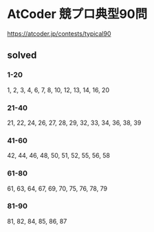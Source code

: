 # AtCoder 競プロ典型90問

https://atcoder.jp/contests/typical90

## solved
### 1-20
1, 2, 3, 4, 6, 7, 8, 10, 12, 13, 14, 16, 20

### 21-40
21, 22, 24, 26, 27, 28, 29, 32, 33, 34, 36, 38, 39

### 41-60
42, 44, 46, 48, 50, 51, 52, 55, 56, 58

### 61-80
61, 63, 64, 67, 69, 70, 75, 76, 78, 79

### 81-90
81, 82, 84, 85, 86, 87
